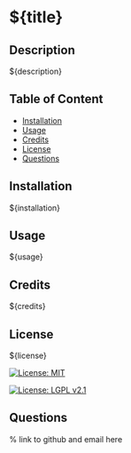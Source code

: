 # ${title}

## Description

${description}

## Table of Content

- [Installation](#installation)
- [Usage](#usage)
- [Credits](#credits)
- [License](#license)
- [Questions](#questions)

## Installation

${installation}

## Usage

${usage}

## Credits

${credits}

## License

${license}

[![License: MIT](https://img.shields.io/badge/License-MIT-yellow.svg)](https://opensource.org/licenses/MIT)

[![License: LGPL v2.1](https://img.shields.io/badge/License-LGPL_v2.1-blue.svg)](https://www.gnu.org/licenses/lgpl-2.1)

## Questions

% link to github and email here